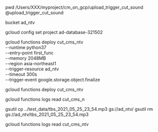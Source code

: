pwd
/Users/XXX/myproject/cm_on_gcp/upload_trigger_cut_sound
@upload_trigger_cut_sound

bucket ad_ntv

gcloud config set project ad-database-321502

gcloud functions deploy cut_cms_ntv \
--runtime python37 \
--entry-point first_func \
--memory 2048MB \
--region asia-northeast1 \
--trigger-resource ad_ntv \
--timeout 300s \
--trigger-event google.storage.object.finalize

gcloud functions deploy cut_cms_ntv

gcloud functions logs read cut_cms_n

gsutil cp ../test_data/tbs_2021_05_25_23_54.mp3 gs://ad_ntv/
gsutil rm gs://ad_ntv/tbs_2021_05_25_23_54.mp3

gcloud functions logs read cut_cms_ntv
